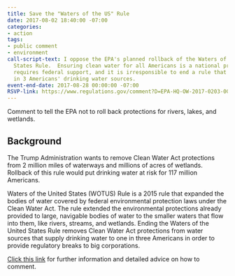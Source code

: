 ```yaml
---
title: Save the "Waters of the US" Rule
date: 2017-08-02 18:40:00 -07:00
categories:
- action
tags:
- public comment
- environment
call-script-text: I oppose the EPA's planned rollback of the Waters of the United
  States Rule.  Ensuring clean water for all Americans is a national priority that
  requires federal support, and it is irresponsible to end a rule that protects 1
  in 3 Americans' drinking water sources.
event-end-date: 2017-08-28 00:00:00 -07:00
RSVP-link: https://www.regulations.gov/comment?D=EPA-HQ-OW-2017-0203-0001
---
```


Comment to tell the EPA not to roll back protections for rivers, lakes, and wetlands.   

## Background
The Trump Administration wants to remove Clean Water Act protections from 2 million miles of waterways and millions of acres of wetlands.  Rollback of this rule would put drinking water at risk for 117 million Americans.

Waters of the United States (WOTUS) Rule is a 2015 rule that expanded the bodies of water covered by federal environmental protection laws under the Clean Water Act. The rule extended the environmental protections already provided to large, navigable bodies of water to the smaller waters that flow into them, like rivers, streams, and wetlands. Ending the Waters of the United States Rule removes Clean Water Act protections from water sources that supply drinking water to one in three Americans in order to provide regulatory breaks to big corporations.

[Click this link](http://www.saveepaalums.info/resisting-the-trump-de-regulatory-agenda-talking-points/defending-our-waters/) for further information and detailed advice on how to comment.